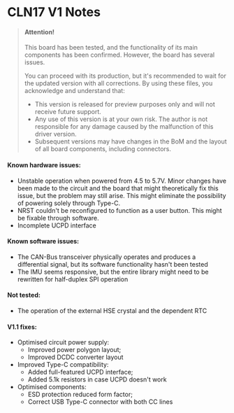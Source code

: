 # CLN17 V1 Notes

> #### Attention!
>
> This board has been tested, and the functionality of its main components has been confirmed. However, the board has several issues.
>
> You can proceed with its production, but it's recommended to wait for the updated version with all corrections. By using these files, you acknowledge and understand that:
>
> - This version is released for preview purposes only and will not receive future support.
> - Any use of this version is at your own risk. The author is not responsible for any damage caused by the malfunction of this driver version.
> - Subsequent versions may have changes in the BoM and the layout of all board components, including connectors.

#### Known hardware issues:

- Unstable operation when powered from 4.5 to 5.7V. 
	Minor changes have been made to the circuit and the board that might theoretically fix this issue, but the problem may still arise. This might eliminate the possibility of powering solely through Type-C.
- NRST couldn't be reconfigured to function as a user button. This might be fixable through software.
- Incomplete UCPD interface

#### Known software issues:

- The CAN-Bus transceiver physically operates and produces a differential signal, but its software functionality hasn't been tested
- The IMU seems responsive, but the entire library might need to be rewritten for half-duplex SPI operation

#### Not tested:

- The operation of the external HSE crystal and the dependent RTC

	

#### V1.1 fixes:

- Optimised circuit power supply: 
	- Improved power polygon layout; 
	- Improved DCDC converter layout
- Improved Type-C compatibility: 
	- Added full-featured UCPD interface; 
	- Added 5.1k resistors in case UCPD doesn't work
- Optimised components:
	- ESD protection reduced form factor; 
	- Correct USB Type-C connector with both CC lines
